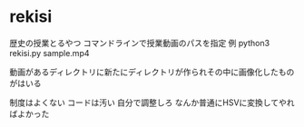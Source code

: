 # rekisi
歴史の授業とるやつ
コマンドラインで授業動画のパスを指定
例
python3 rekisi.py sample.mp4

動画があるディレクトリに新たにディレクトリが作られその中に画像化したものがはいる

制度はよくない
コードは汚い
自分で調整しろ
なんか普通にHSVに変換してやればよかった

